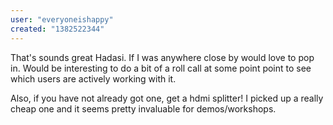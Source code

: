 ```yaml
---
user: "everyoneishappy"
created: "1382522344"
---
```


That's sounds great Hadasi.  If I was anywhere close by would love to pop in.  Would be interesting to do a bit of a roll call at some point point to see which users are actively working with it.  

Also, if you have not already got one, get a hdmi splitter!  I picked up a really cheap one and it seems pretty invaluable for demos/workshops.
